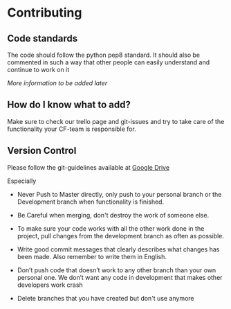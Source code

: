# Contributing

## Code standards 
The code should follow the python pep8 standard. It should also be commented in such a way that other people can easily understand and continue to work on it 

*More information to be added later*

## How do I know what to add? 
Make sure to check our trello page and git-issues and try to take care of the functionality your CF-team is responsible for. 

## Version Control 
Please follow the git-guidelines available at [Google Drive](https://drive.google.com/drive/folders/0B7ag4g8MB0RQcF9fSk5WSnNKV1k)

Especially 

* Never Push to Master directly, only push to your personal branch or the
Development branch when functionality is finished. 

* Be Careful when merging, don't destroy the work of someone else. 

* To make sure your code works with all the other work done in the project, pull changes from
the development branch as often as possible. 

* Write good commit messages that clearly describes what changes has been made. Also
remember to write them in English.

* Don’t push code that doesn’t work to any other branch than your own personal one. We
don’t want any code in development that makes other developers work crash

* Delete branches that you have created but don't use anymore 

